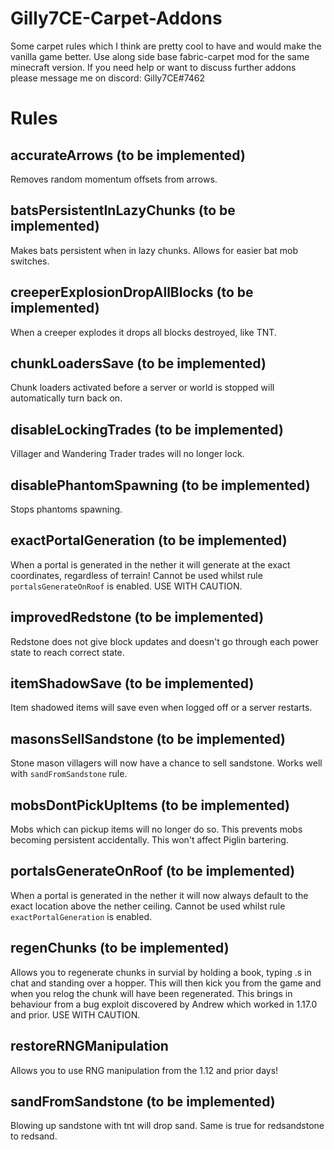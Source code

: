 # Gilly7CE-Carpet-Addons
Some carpet rules which I think are pretty cool to have and would make the vanilla game better.
Use along side base fabric-carpet mod for the same minecraft version.
If you need help or want to discuss further addons please message me on discord: Gilly7CE#7462
# Rules
## accurateArrows (to be implemented)
Removes random momentum offsets from arrows.
## batsPersistentInLazyChunks (to be implemented)
Makes bats persistent when in lazy chunks. Allows for easier bat mob switches.
## creeperExplosionDropAllBlocks (to be implemented)
When a creeper explodes it drops all blocks destroyed, like TNT.
## chunkLoadersSave (to be implemented)
Chunk loaders activated before a server or world is stopped will automatically turn back on.
## disableLockingTrades (to be implemented)
Villager and Wandering Trader trades will no longer lock.
## disablePhantomSpawning (to be implemented)
Stops phantoms spawning.
## exactPortalGeneration (to be implemented)
When a portal is generated in the nether it will generate at the exact coordinates, regardless of terrain!
Cannot be used whilst rule `portalsGenerateOnRoof` is enabled.
USE WITH CAUTION.
## improvedRedstone (to be implemented)
Redstone does not give block updates and doesn't go through each power state to reach correct state.
## itemShadowSave (to be implemented)
Item shadowed items will save even when logged off or a server restarts.
## masonsSellSandstone (to be implemented)
Stone mason villagers will now have a chance to sell sandstone. Works well with `sandFromSandstone` rule.
## mobsDontPickUpItems (to be implemented)
Mobs which can pickup items will no longer do so. This prevents mobs becoming persistent accidentally. 
This won't affect Piglin bartering.
## portalsGenerateOnRoof (to be implemented)
When a portal is generated in the nether it will now always default to the exact location above the nether ceiling.
Cannot be used whilst rule `exactPortalGeneration` is enabled.
## regenChunks (to be implemented)
Allows you to regenerate chunks in survial by holding a book, typing .s in chat and standing over a hopper. This will then kick you from the game and when you relog the chunk will have been regenerated. 
This brings in behaviour from a bug exploit discovered by Andrew which worked in 1.17.0 and prior. USE WITH CAUTION.
## restoreRNGManipulation
Allows you to use RNG manipulation from the 1.12 and prior days!
## sandFromSandstone (to be implemented)
Blowing up sandstone with tnt will drop sand. Same is true for redsandstone to redsand.
